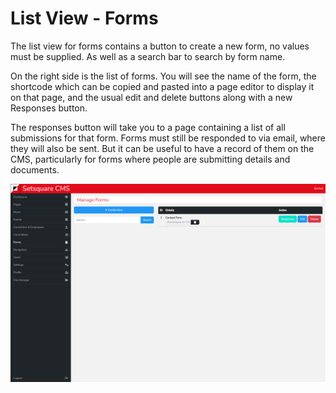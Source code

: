 # List View - Forms

The list view for forms contains a button to create a new form, no values must be supplied. As well as a search bar to search by form name.

On the right side is the list of forms. You will see the name of the form, the shortcode which can be copied and pasted into a page editor to display it on that page, and the usual edit and delete buttons along with a new Responses button.

The responses button will take you to a page containing a list of all submissions for that form. Forms must still be responded to via email, where they will also be sent. But it can be useful to have a record of them on the CMS, particularly for forms where people are submitting details and documents.

![Forms List](../_images/forms-list.png)